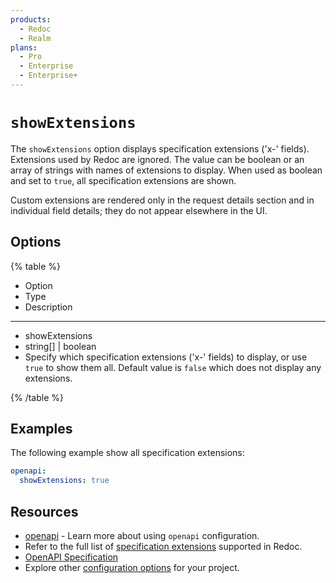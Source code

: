 ```yaml
---
products:
  - Redoc
  - Realm
plans:
  - Pro
  - Enterprise
  - Enterprise+
---
```

# `showExtensions`

The `showExtensions` option displays specification extensions ('x-' fields).
Extensions used by Redoc are ignored. 
The value can be boolean or an array of strings with names of extensions to display. When used as boolean and set to `true`, all specification extensions are shown. 

Custom extensions are rendered only in the request details section and in individual field details; they do not appear elsewhere in the UI.

## Options

{% table %}

* Option
* Type
* Description

---

* showExtensions
* string[] | boolean
* Specify which specification extensions ('x-' fields) to display, or use `true` to show them all.
  Default value is `false` which does not display any extensions.

{% /table %}

## Examples

The following example show all specification extensions:

```yaml {% title="redocly.yaml" %}
openapi:
  showExtensions: true
```

## Resources

- [openapi](./index.md) - Learn more about using `openapi` configuration.
- Refer to the full list of [specification extensions](../../author/reference/openapi-extensions/index.md) supported in Redoc.
- [OpenAPI Specification](https://spec.openapis.org/oas/latest.html)
- Explore other [configuration options](../index.md) for your project.
